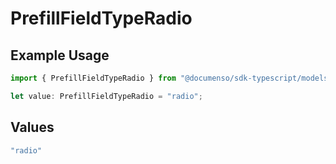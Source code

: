 # PrefillFieldTypeRadio

## Example Usage

```typescript
import { PrefillFieldTypeRadio } from "@documenso/sdk-typescript/models/operations";

let value: PrefillFieldTypeRadio = "radio";
```

## Values

```typescript
"radio"
```